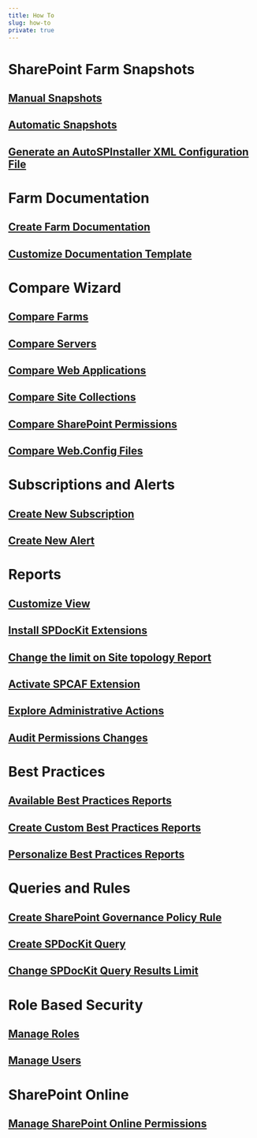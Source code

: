 ```yaml
---
title: How To
slug: how-to
private: true
---
```

# SharePoint Farm Snapshots
## [Manual Snapshots](manual-snapshots.md)
## [Automatic Snapshots](automatic-snapshots.md)
## [Generate an AutoSPInstaller XML Configuration File](generate-autospinstaller-xml-configuration-file.md)

# Farm Documentation
## [Create Farm Documentation](create-farm-documentation.md)
## [Customize Documentation Template](customize-documentation-template.md)

# Compare Wizard
## [Compare Farms](compare-sharepoint-farms.md)
## [Compare Servers](compare-servers.md)
## [Compare Web Applications](compare-web-applications.md)
## [Compare Site Collections](compare-site-collections.md)
## [Compare SharePoint Permissions](compare-sharepoint-permissions.md)
## [Compare Web.Config Files](compare-web-config-files.md)

# Subscriptions and Alerts
## [Create New Subscription](create-new-subscription.md)
## [Create New Alert](create-new-alert.md)

# Reports
## [Customize View](customize-view.md)
## [Install SPDocKit Extensions](install-spdockit-extensions.md)
## [Change the limit on Site topology Report](change-limit-site-topology-report.md)
## [Activate SPCAF Extension](activate-spcaf-extension.md)
## [Explore Administrative Actions](administrative-actions.md)
## [Audit Permissions Changes](security-audit.md)

# Best Practices
## [Available Best Practices Reports](available-best-practices-reports.md)
## [Create Custom Best Practices Reports](create-custom-best-practices-reports.md)
## [Personalize Best Practices Reports](personalize-best-practices-reports.md)

# Queries and Rules
## [Create SharePoint Governance Policy Rule](create-governance-policy-rule.md)
## [Create SPDocKit Query](create-spdockit-query.md)
## [Change SPDocKit Query Results Limit](change-query-results-limit.md)

# Role Based Security
## [Manage Roles](manage-roles.md)
## [Manage Users](manage-users.md)

# SharePoint Online
## [Manage SharePoint Online Permissions](manage-sharepoint-online-permissions.md)

